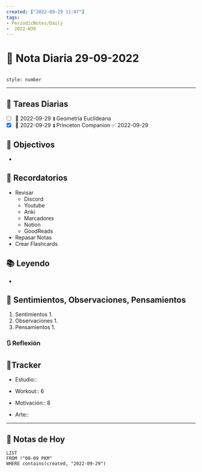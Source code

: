 ```yaml
---
created: ["2022-09-29 11:07"]
tags:
- PeriodicNotes/Daily
-  2022-W39
---
```


# 📅 Nota Diaria  29-09-2022
```toc

style: number

```

---
## 🔷 Tareas Diarias
- [ ] 📅 2022-09-29 ⏫ Geometría Euclideana
- [x] 📅 2022-09-29 ⏫ Princeton Companion ✅ 2022-09-29

## 🎯 Objectivos
- 
## 📕 Recordatorios
- Revisar
	- Discord
	- Youtube
	- Anki
	- Marcadores
	- Notion
	- GoodReads
- Repasar Notas
- Crear Flashcards

## 📚 Leyendo
- 
## 💬 Sentimientos, Observaciones, Pensamientos 
1. Sentimientos
	1. 
2. Observaciones
	1. 
3. Pensamientos
	1. 
### 🔃 Reflexión

## 🔷Tracker

- Estudio::

- Workout:: 6

- Motivación:: 8

- Arte::
---

## 📅 Notas de Hoy
```dataview
LIST 
FROM !"00-09 PKM" 
WHERE contains(created, "2022-09-29")
```